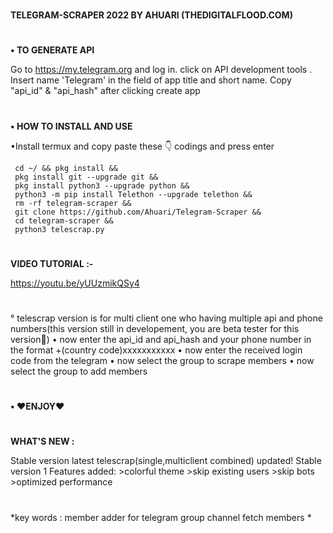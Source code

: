 #
**TELEGRAM-SCRAPER 2022 BY AHUARI (THEDIGITALFLOOD.COM)**
#
**• TO GENERATE API**

   Go to https://my.telegram.org and log in.
   click on API development tools .
    Insert name 'Telegram' in the field of app title and short name. 
    Copy "api_id" & "api_hash" after clicking create app
#
**• HOW TO INSTALL AND USE**

   •Install termux and copy paste these 👇 codings and press enter
```
 cd ~/ && pkg install && 
 pkg install git --upgrade git &&
 pkg install python3 --upgrade python &&
 python3 -m pip install Telethon --upgrade telethon && 
 rm -rf telegram-scraper && 
 git clone https://github.com/Ahuari/Telegram-Scraper && 
 cd telegram-scraper && 
 python3 telescrap.py
```
#
 **VIDEO TUTORIAL :-**

 https://youtu.be/yUUzmikQSy4
#
   ° telescrap version is for multi client one who having multiple api and phone numbers(this version still in developement, you are beta tester for this version🤗)
   • now enter the api_id and api_hash and your phone number in the format +(country code)xxxxxxxxxxx
   • now enter the received login code from the telegram
   • now select the group to scrape members
   • now select the group to add members
#
**• ❤ENJOY❤**
#
**WHAT'S NEW :**
    
Stable version latest telescrap(single,multiclient combined) updated!
Stable version 1
Features added:
         >colorful theme
         >skip existing users
         >skip bots
         >optimized performance

# 
*key words : member adder for telegram group channel fetch members *
